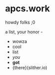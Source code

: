# apcs.work

howdy folks ;0

a list, your honor -
- wowza
- cool
- list
- _you_
- __got__
- {there}(slither.io)
